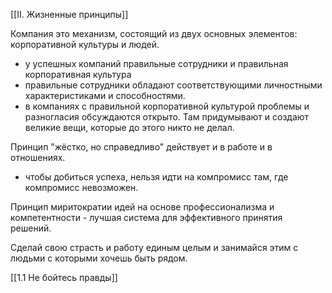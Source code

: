 [[II. Жизненные принципы]]

Компания это механизм, состоящий из двух основных элементов: корпоративной культуры и людей.
- у успешных компаний правильные сотрудники и правильная корпоративная культура
- правильные сотрудники обладают соответствующими личностными характеристиками и способностями.
- в компаниях с правильной корпоративной культурой проблемы и разногласия обсуждаются открыто. Там придумывают и создают великие вещи, которые до этого никто не делал.

Принцип "жёстко, но справедливо" действует и в работе и в отношениях.
- чтобы добиться успеха, нельзя идти на компромисс там, где компромисс невозможен. 

Принцип миритократии идей на основе профессионализма и компетентности - лучшая система для эффективного принятия решений. 

Сделай свою страсть и работу единым целым и занимайся этим с людьми с которыми хочешь быть рядом.

[[1.1 Не бойтесь правды]]






